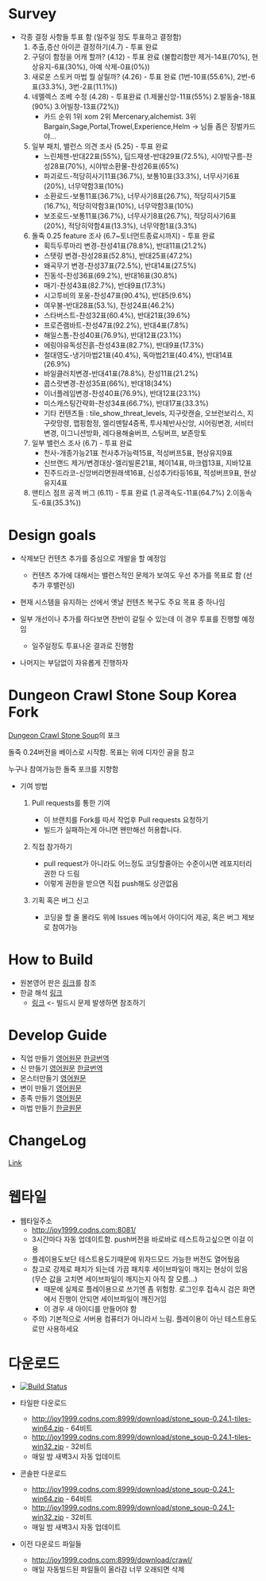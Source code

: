# Survey

* 각종 결정 사항들 투표 함 (일주일 정도 투표하고 결정함)
  1. 추출,증산 아이콘 결정하기(4.7) - 투표 완료
  2. 구덩이 함정을 어캐 할까? (4.12) - 투표 완료 (불합리함만 제거-14표(70%), 현상유지-6표(30%), 아예 삭제-0표(0%))
  3. 새로운 스토커 마법 뭘 살릴까? (4.26) - 투표 완료 (1번-10표(55.6%), 2번-6표(33.3%), 3번-2표(11.1%))
  4. 네멜렉스 조베 수정 (4.28) - 투표완료 (1.제물신앙-11표(55%) 2.발동술-18표(90%) 3.어빌창-13표(72%))
     - 카드 순위 1위 xom  2위 Mercenary,alchemist. 3위 Bargain,Sage,Portal,Trowel,Experience,Helm  -> 님들 좀은 징벌카드야...
  5. 일부 패치, 밸런스 의견 조사 (5.25) - 투표 완료
     - 느린체젠-반대22표(55%), 딥드재생-반대29표(72.5%), 시야밖구름-찬성28표(70%), 시야밖소환물-찬성26표(65%)
     - 파괴로드-적당히사기11표(36.7%), 보통10표(33.3%), 너무사기6표(20%), 너무약함3표(10%)
     - 소환로드-보통11표(36.7%), 너무사기8표(26.7%), 적당히사기5표(16.7%), 적당히약함3표(10%), 너무약함3표(10%)
     - 보조로드-보통11표(36.7%), 너무사기8표(26.7%), 적당히사기6표(20%), 적당히약함4표(13.3%), 너무약함1표(3.3%)
  6. 돌죽 0.25 feature 조사 (6.7~토너먼트종료시까지) - 투표 완료
     - 획득두루마리 변경-찬성41표(78.8%), 반대11표(21.2%)
     - 스탯링 변경-찬성28표(52.8%), 반대25표(47.2%)
     - 왜곡무기 변경-찬성37표(72.5%), 반대14표(27.5%)
     - 진동석-찬성36표(69.2%), 반대16표(30.8%)
     - 매기-찬성43표(82.7%), 반대9표(17.3%)
     - 시고투비의 포옹-찬성47표(90.4%), 반대5(9.6%)
     - 여우불-반대28표(53.%), 찬성24표(46.2%)
     - 스타버스트-찬성32표(60.4%), 반대21표(39.6%)
     - 프로즌램바트-찬성47표(92.2%), 반대4표(7.8%)
     - 해일스톰-찬성40표(76.9%), 반대12표(23.1%)
     - 에링야유독성진흙-찬성43표(82.7%), 반대9표(17.3%)
     - 절대영도-냉기마법21표(40.4%), 독마법21표(40.4%), 반대14표(26.9%)
     - 바일클러치변경-반대41표(78.8%), 찬성11표(21.2%)
     - 콥스랏변경-찬성35표(66%), 반대18(34%)
     - 이너플레임변경-찬성40표(76.9%), 반대12표(23.1%)
     - 미스캐스팅간략화-찬성34표(66.7%), 반대17표(33.3%)
     - 기타 컨텐츠들 : tile_show_threat_levels, 지구랏캔슬, 오브런보리스, 지구랏망령, 맵핑함정, 엘리멘탈4증폭, 투사체반사신앙, 시어링변경, 서비터변경, 이그니션방화, 레다용해술버프, 스팅버프, 보존망토
  7. 일부 밸런스 조사 (6.7) - 투표 완료
     - 천사-개종가능21표 천사추가능력15표, 적성버프5표, 현상유지9표
     - 신브랜드 제거/변경대상-엘리빌론21표, 체이14표, 마크렙13표, 지바12표
     - 진주드라코-신앙버리면원래색16표, 신성추가타등16표, 적성버프9표, 현상유지4표
  8. 맨티스 점프 공격 버그 (6.11) - 투표 완료 (1.공격속도-11표(64.7%) 2.이동속도-6표(35.3%))

# Design goals

* 삭제보단 컨텐츠 추가를 중심으로 개발을 할 예정임
  * 컨텐츠 추가에 대해서는 밸런스적인 문제가 보여도 우선 추가를 목표로 함 (선추가 후밸런싱)

* 현재 시스템을 유지하는 선에서 옛날 컨텐츠 복구도 주요 목표 중 하나임

* 일부 개선이나 추가를 하다보면 찬반이 갈릴 수 있는데 이 경우 투표를 진행할 예정임
  * 일주일정도 투표나온 결과로 진행함
  
* 나머지는 부담없이 자유롭게 진행하자

# Dungeon Crawl Stone Soup Korea Fork

[Dungeon Crawl Stone Soup](https://github.com/crawl/crawl/)의 포크

돌죽 0.24버전을 베이스로 시작함. 목표는 위에 디자인 골을 참고

누구나 참여가능한 돌죽 포크를 지향함

* 기여 방법
  1. Pull requests를 통한 기여
     * 이 브랜치를 Fork를 따서 작업후 Pull requests 요청하기
     * 빌드가 실패하는게 아니면 왠만해선 허용합니다.
     
     
  2. 직접 참가하기
     * pull request가 아니라도 어느정도 코딩할줄아는 수준이시면 레포지터리 권한 다 드림
     * 이렇게 권한을 받으면 직접 push해도 상관없음
     
    
  3. 기획 혹은 버그 신고
     * 코딩을 할 줄 몰라도 위에 Issues 메뉴에서 아이디어 제공, 혹은 버그 제보로 참여가능
     

# How to Build
  * 원본영어 판은 [링크](https://github.com/kimjoy2002/crawl/blob/master/crawl-ref/INSTALL.txt)를 참조 
  * 한글 해석 [링크](https://gall.dcinside.com/board/view/?id=rlike&no=261405)
    * [링크](https://github.com/kimjoy2002/crawl/issues/18) <- 빌드시 문제 발생하면 참조하기

# Develop Guide
  * 직업 만들기 [영어원문](https://github.com/kimjoy2002/crawl/blob/master/crawl-ref/docs/develop/background_creation.txt) [한글번역](https://gall.dcinside.com/board/view/?id=rlike&no=96789)
  * 신 만들기 [영어원문](https://github.com/kimjoy2002/crawl/blob/master/crawl-ref/docs/develop/god_creation.txt) [한글번역](https://github.com/kimjoy2002/crawl/issues/116)
  * 몬스터만들기 [영어원문](https://github.com/kimjoy2002/crawl/blob/master/crawl-ref/docs/develop/monster_creation.txt)
  * 변이 만들기 [영어원문](https://github.com/kimjoy2002/crawl/blob/master/crawl-ref/docs/develop/mutation_creation.txt)
  * 종족 만들기 [영어원문](https://github.com/kimjoy2002/crawl/blob/master/crawl-ref/docs/develop/species_creation.md)
  * 마법 만들기 [한글원문](https://gall.dcinside.com/board/view/?id=rlike&no=318987)

# ChangeLog
  
  [Link](https://github.com/kimjoy2002/crawl/blob/master/CHANGELOG.md)
  
# 웹타일

* 웹타일주소
  *  http://joy1999.codns.com:8081/
  * 3시간마다 자동 업데이트함. push버전을 바로바로 테스트하고싶으면 이걸 이용
  * 플레이용도보단 테스트용도기때문에 위자드모드 가능한 버전도 열어뒀음 
  * 참고로 강제로 패치가 되는데 가끔 패치후 세이브파일이 깨지는 현상이 있음 (무슨 값을 고치면 세이브파일이 깨지는지 아직 잘 모름...)
    * 때문에 실제로 플레이용으로 쓰기엔 좀 위험함. 로그인후 접속시 검은 화면에서 진행이 안되면 세이브파일이 깨진거임
    * 이 경우 새 아이디를 만들어야 함
  * 주의) 기본적으로 서버용 컴퓨터가 아니라서 느림. 플레이용이 아닌 테스트용도로만 사용하세요

# 다운로드

* [![Build Status](http://joy1999.codns.com:8080/buildStatus/icon?job=crawl%2Fcrawl)](http://joy1999.codns.com:8080/job/crawl/job/crawl/)

* 타일판 다운로드
  * http://joy1999.codns.com:8999/download/stone_soup-0.24.1-tiles-win64.zip - 64비트
  * http://joy1999.codns.com:8999/download/stone_soup-0.24.1-tiles-win32.zip - 32비트
  * 매일 밤 새벽3시 자동 업데이트

* 콘솔판 다운로드
  * http://joy1999.codns.com:8999/download/stone_soup-0.24.1-win64.zip - 64비트
  * http://joy1999.codns.com:8999/download/stone_soup-0.24.1-win32.zip - 32비트
  * 매일 밤 새벽3시 자동 업데이트
  
* 이전 다운로드 파일들
  * http://joy1999.codns.com:8999/download/crawl/
  * 매일 자동빌드된 파일들이 올라감 너무 오래되면 삭제
